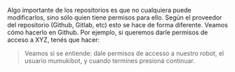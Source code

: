 Algo importante de los repositorios es que no cualquiera puede modificarlos, sino sólo quien tiene permisos para ello. Según el proveedor del repositorio (Github, Gitlab, etc) esto se hace de forma diferente. Veamos cómo hacerlo en Github. Por ejemplo, si queremos darle permisos de acceso a XYZ, tenés que hacer:

> Veamos si se entiende: dale permisos de accesso a nuestro robot, el usuario mumukibot, y cuando termines presioná continuar. 
